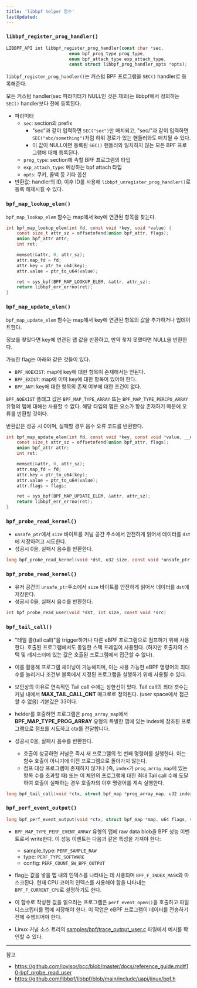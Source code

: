 ```yaml
---
title: 'libbpf helper 함수'
lastUpdated: 
---
```



### `libbpf_register_prog_handler()`

```rust
LIBBPF_API int libbpf_register_prog_handler(const char *sec,
					    enum bpf_prog_type prog_type,
					    enum bpf_attach_type exp_attach_type,
					    const struct libbpf_prog_handler_opts *opts);
```

`libbpf_register_prog_handler()`는 커스텀 BPF 프로그램을 `SEC()` handler로 등록해준다.

모든 커스텀 handler(sec 파라미터가 NULL인 것은 제외)는 libbpf에서 정의하는 `SEC()` handler보다 전에 등록된다.

- 파라미터
  - `sec`: section의 prefix
    - "sec"과 같이 입력하면 `SEC("sec")`만 매치되고, "sec/"과 같이 입력하면 `SEC("abc/something")`처럼 하위 경로가 있는 핸들러와도 매치될 수 있다.
    - 이 값이 NULL이면 등록된 `SEC()` 핸들러와 일치하지 않는 모든 BPF 프로그램에 대해 등록된다.
  - `prog_type`: section에 속할 BPF 프로그램의 타입
  - `exp_attach_type`: 예상하는 bpf attach 타입
  - `opts`: 쿠키, 콜백 등 기타 옵션
- 반환값: handler의 ID, 이후 ID를 사용해 `libbpf_unregister_prog_handler()`로 등록 해제시킬 수 있다.

### `bpf_map_lookup_elem()`

`bpf_map_lookup_elem` 함수는 map에서 key에 연관된 항목을 찾는다.

```c
int bpf_map_lookup_elem(int fd, const void *key, void *value) {
	const size_t attr_sz = offsetofend(union bpf_attr, flags);
	union bpf_attr attr;
	int ret;

	memset(&attr, 0, attr_sz);
	attr.map_fd = fd;
	attr.key = ptr_to_u64(key);
	attr.value = ptr_to_u64(value);

	ret = sys_bpf(BPF_MAP_LOOKUP_ELEM, &attr, attr_sz);
	return libbpf_err_errno(ret);
}
```

### `bpf_map_update_elem()`


`bpf_map_update_elem` 함수는 map에서 key에 연관된 항목의 값을 추가하거나 업데이트한다.

정보를 찾았다면 key에 연관된 맵 값을 반환하고, 만약 찾지 못했다면 NULL을 반환한다.

가능한 flag는 아래와 같은 것들이 있다.

- `BPF_NOEXIST`: map에 key에 대한 항목이 존재해서는 안된다.
- `BPF_EXIST`: map에 이미 key에 대한 항목이 있어야 한다.
- `BPF_ANY`: key에 대한 항목의 존재 여부에 대한 조건이 없다.

`BPF_NOEXIST` 플래그 값은 `BPF_MAP_TYPE_ARRAY` 또는 `BPF_MAP_TYPE_PERCPU_ARRAY` 유형의 맵에 대해선 사용할 수 없다. 해당 타입의 맵은 요소가 항상 존재하기 때문에 오류를 반환할 것이다.

반환값은 성공 시 0이며, 실패할 경우 음수 오류 코드를 반환한다.

```c
int bpf_map_update_elem(int fd, const void *key, const void *value, __u64 flags) {
	const size_t attr_sz = offsetofend(union bpf_attr, flags);
	union bpf_attr attr;
	int ret;

	memset(&attr, 0, attr_sz);
	attr.map_fd = fd;
	attr.key = ptr_to_u64(key);
	attr.value = ptr_to_u64(value);
	attr.flags = flags;

	ret = sys_bpf(BPF_MAP_UPDATE_ELEM, &attr, attr_sz);
	return libbpf_err_errno(ret);
}
```

### `bpf_probe_read_kernel()`

- `unsafe_ptr`에서 `size` 바이트를 커널 공간 주소에서 안전하게 읽어서 데이터를 `dst`에 저장하려고 시도한다.
- 성공시 0을, 실패시 음수를 반환한다.

```c
long bpf_probe_read_kernel(void *dst, u32 size, const void *unsafe_ptr)
```

### `bpf_probe_read_kernel()`

- 유저 공간의 `unsafe_ptr`주소에서 `size` 바이트를 안전하게 읽어서 데이터를 `dst`에 저장한다.
- 성공시 0을, 실패시 음수를 반환한다.

```c
int bpf_probe_read_user(void *dst, int size, const void *src)
```

### `bpf_tail_call()`

- "테일 콜(tail call)"을 trigger하거나 다른 eBPF 프로그램으로 점프하기 위해 사용한다. 호출된 프로그램에서도 동일한 스택 프레임이 사용된다. (하지만 호출자의 스택 및 레지스터에 있는 값은 호출된 프로그램에서 접근할 수 없다). 

- 이를 활용해 프로그램 체이닝이 가능해지며, 이는 사용 가능한 eBPF 명령어의 최대 수를 늘리거나 조건부 블록에서 지정된 프로그램을 실행하기 위해 사용될 수 있다. 

- 보안상의 이유로 연속적인 Tail call 수에는 상한선이 있다. Tail call의 최대 갯수는 커널 내에서 **MAX_TAIL_CALL_CNT** 매크로로 정의된다. (user space에서 접근할 수 없음) 기본값은 33이다.

- helder를 호출하면 프로그램은 `prog_array_map`에서 **BPF_MAP_TYPE_PROG_ARRAY** 유형의 특별한 맵에 있는 index에 참조된 프로그램으로 점프를 시도하고 ctx를 전달합니다.
- 성공시 0을, 실패시 음수를 반환한다.
  - 호출이 성공하면 커널은 즉시 새 프로그램의 첫 번째 명령어를 실행한다. 이는 함수 호출이 아니기에 이전 프로그램으로 돌아가지 않는다. 
  - 점프 대상 프로그램이 존재하지 않거나 (즉, `index`가 `prog_array_map`에 있는 항목 수를 초과할 때) 또는 이 체인의 프로그램에 대한 최대 Tail call 수에 도달하여 호출이 실패하는 경우 호출자의 이후 명령어를 계속 실행한다.

  
```c
long bpf_tail_call(void *ctx, struct bpf_map *prog_array_map, u32 index)
```

### `bpf_perf_event_output()`

```c
long bpf_perf_event_output(void *ctx, struct bpf_map *map, u64 flags, void *data, u64 size)
```

- `BPF_MAP_TYPE_PERF_EVENT_ARRAY` 유형의 맵에 raw data blob을 BPF 성능 이벤트로서 write한다. 이 성능 이벤트는 다음과 같은 특성을 가져야 한다:
  - sample_type: `PERF_SAMPLE_RAW`
  - type: `PERF_TYPE_SOFTWARE`
  - config: `PERF_COUNT_SW_BPF_OUTPUT`

- flag는 값을 넣을 맵 내의 인덱스를 나타내는 데 사용되며 `BPF_F_INDEX_MASK`와 마스크된다.   현재 CPU 코어의 인덱스를 사용해야 함을 나타내는 `BPF_F_CURRENT_CPU`로 설정하기도 한다.

- 이 함수로 작성한 값을 읽으려는 프로그램은 `perf_event_open()`을 호출하고 파일 디스크립터를 맵에 저장해야 한다. 이 작업은 eBPF 프로그램이 데이터를 전송하기 전에 수행되어야 한다. 

- Linux 커널 소스 트리의 [samples/bpf/trace_output_user.c](https://github.com/torvalds/linux/blob/928a87efa42302a23bb9554be081a28058495f22/samples/bpf/trace_output_user.c#L4) 파일에서 예시를 확인할 수 있다.

---
참고
- https://github.com/iovisor/bcc/blob/master/docs/reference_guide.md#10-bpf_probe_read_user
- https://github.com/libbpf/libbpf/blob/main/include/uapi/linux/bpf.h